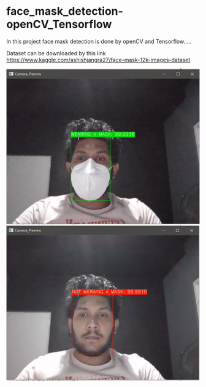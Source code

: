 # face_mask_detection-openCV_Tensorflow
In this project face mask detection is done by openCV and Tensorflow.....

Dataset can be downloaded by this link https://www.kaggle.com/ashishjangra27/face-mask-12k-images-dataset

![Preview with mask](Preview_Images/with_mask.JPG?raw=true "Preview with mask") 
![Preview without mask](Preview_Images/without_mask.JPG?raw=true "Preview without mask")

